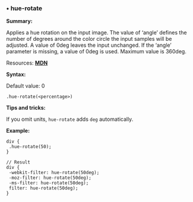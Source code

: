 ### <a name="hue-rotate"></a> &#8226; hue-rotate
**Summary:**

Applies a hue rotation on the input image. The value of ‘angle’ defines the number of degrees around the color circle the input samples will be adjusted. A value of 0deg leaves the input unchanged. If the ‘angle’ parameter is missing, a value of 0deg is used. Maximum value is 360deg.

Resources: **<a href="https://developer.mozilla.org/en-US/docs/Web/CSS/filter#hue-rotate()">MDN</a>**

**Syntax:**

Default value: 0

    .hue-rotate(<percentage>) 

**Tips and tricks:**

  If you omit units, `hue-rotate` adds `deg` automatically. 
  
**Example:**

    div {
     .hue-rotate(50);
    }
    
    // Result
    div {
     -webkit-filter: hue-rotate(50deg);
     -moz-filter: hue-rotate(50deg);
     -ms-filter: hue-rotate(50deg);
     filter: hue-rotate(50deg);
    }


